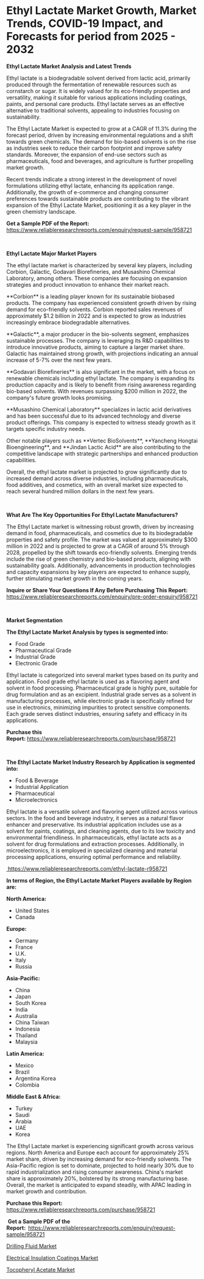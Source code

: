 <p><h1>Ethyl Lactate Market Growth, Market Trends, COVID-19 Impact, and Forecasts for period from 2025 - 2032</h1></p><p><strong>Ethyl Lactate Market Analysis and Latest Trends</strong></p>
<p><p>Ethyl lactate is a biodegradable solvent derived from lactic acid, primarily produced through the fermentation of renewable resources such as cornstarch or sugar. It is widely valued for its eco-friendly properties and versatility, making it suitable for various applications including coatings, paints, and personal care products. Ethyl lactate serves as an effective alternative to traditional solvents, appealing to industries focusing on sustainability.</p><p>The Ethyl Lactate Market is expected to grow at a CAGR of 11.3% during the forecast period, driven by increasing environmental regulations and a shift towards green chemicals. The demand for bio-based solvents is on the rise as industries seek to reduce their carbon footprint and improve safety standards. Moreover, the expansion of end-use sectors such as pharmaceuticals, food and beverages, and agriculture is further propelling market growth. </p><p>Recent trends indicate a strong interest in the development of novel formulations utilizing ethyl lactate, enhancing its application range. Additionally, the growth of e-commerce and changing consumer preferences towards sustainable products are contributing to the vibrant expansion of the Ethyl Lactate Market, positioning it as a key player in the green chemistry landscape.</p></p>
<p><strong>Get a Sample PDF of the Report:&nbsp;</strong> <a href="https://www.reliableresearchreports.com/enquiry/request-sample/958721?utm_campaign=40&utm_medium=2&utm_source=Github&utm_content=ia&utm_term=30012025&utm_id=ethyl-lactate">https://www.reliableresearchreports.com/enquiry/request-sample/958721</a></p>
<p>&nbsp;</p>
<p><strong>Ethyl Lactate Major Market Players</strong></p>
<p><p>The ethyl lactate market is characterized by several key players, including Corbion, Galactic, Godavari Biorefineries, and Musashino Chemical Laboratory, among others. These companies are focusing on expansion strategies and product innovation to enhance their market reach.</p><p>**Corbion** is a leading player known for its sustainable biobased products. The company has experienced consistent growth driven by rising demand for eco-friendly solvents. Corbion reported sales revenues of approximately $1.2 billion in 2022 and is expected to grow as industries increasingly embrace biodegradable alternatives.</p><p>**Galactic**, a major producer in the bio-solvents segment, emphasizes sustainable processes. The company is leveraging its R&D capabilities to introduce innovative products, aiming to capture a larger market share. Galactic has maintained strong growth, with projections indicating an annual increase of 5-7% over the next few years.</p><p>**Godavari Biorefineries** is also significant in the market, with a focus on renewable chemicals including ethyl lactate. The company is expanding its production capacity and is likely to benefit from rising awareness regarding bio-based solvents. With revenues surpassing $200 million in 2022, the company's future growth looks promising.</p><p>**Musashino Chemical Laboratory** specializes in lactic acid derivatives and has been successful due to its advanced technology and diverse product offerings. This company is expected to witness steady growth as it targets specific industry needs.</p><p>Other notable players such as **Vertec BioSolvents**, **Yancheng Hongtai Bioengineering**, and **Jindan Lactic Acid** are also contributing to the competitive landscape with strategic partnerships and enhanced production capabilities. </p><p>Overall, the ethyl lactate market is projected to grow significantly due to increased demand across diverse industries, including pharmaceuticals, food additives, and cosmetics, with an overall market size expected to reach several hundred million dollars in the next few years.</p></p>
<p>&nbsp;</p>
<p><strong>What Are The Key Opportunities For Ethyl Lactate Manufacturers?</strong></p>
<p><p>The Ethyl Lactate market is witnessing robust growth, driven by increasing demand in food, pharmaceuticals, and cosmetics due to its biodegradable properties and safety profile. The market was valued at approximately $300 million in 2022 and is projected to grow at a CAGR of around 5% through 2028, propelled by the shift towards eco-friendly solvents. Emerging trends include the rise of green chemistry and bio-based products, aligning with sustainability goals. Additionally, advancements in production technologies and capacity expansions by key players are expected to enhance supply, further stimulating market growth in the coming years.</p></p>
<p><strong>Inquire or Share Your Questions If Any Before Purchasing This Report:</strong> <a href="https://www.reliableresearchreports.com/enquiry/pre-order-enquiry/958721?utm_campaign=40&utm_medium=2&utm_source=Github&utm_content=ia&utm_term=30012025&utm_id=ethyl-lactate">https://www.reliableresearchreports.com/enquiry/pre-order-enquiry/958721</a></p>
<p>&nbsp;</p>
<p><strong>Market Segmentation</strong></p>
<p><strong>The Ethyl Lactate Market Analysis by types is segmented into:</strong></p>
<p><ul><li>Food Grade</li><li>Pharmaceutical Grade</li><li>Industrial Grade</li><li>Electronic Grade</li></ul></p>
<p><p>Ethyl lactate is categorized into several market types based on its purity and application. Food grade ethyl lactate is used as a flavoring agent and solvent in food processing. Pharmaceutical grade is highly pure, suitable for drug formulation and as an excipient. Industrial grade serves as a solvent in manufacturing processes, while electronic grade is specifically refined for use in electronics, minimizing impurities to protect sensitive components. Each grade serves distinct industries, ensuring safety and efficacy in its applications.</p></p>
<p><strong>Purchase this Report:&nbsp;</strong><a href="https://www.reliableresearchreports.com/purchase/958721?utm_campaign=40&utm_medium=2&utm_source=Github&utm_content=ia&utm_term=30012025&utm_id=ethyl-lactate">https://www.reliableresearchreports.com/purchase/958721</a></p>
<p>&nbsp;</p>
<p><strong>The Ethyl Lactate Market Industry Research by Application is segmented into:</strong></p>
<p><ul><li>Food & Beverage</li><li>Industrial Application</li><li>Pharmaceutical</li><li>Microelectronics</li></ul></p>
<p><p>Ethyl lactate is a versatile solvent and flavoring agent utilized across various sectors. In the food and beverage industry, it serves as a natural flavor enhancer and preservative. Its industrial application includes use as a solvent for paints, coatings, and cleaning agents, due to its low toxicity and environmental friendliness. In pharmaceuticals, ethyl lactate acts as a solvent for drug formulations and extraction processes. Additionally, in microelectronics, it is employed in specialized cleaning and material processing applications, ensuring optimal performance and reliability.</p></p>
<p><a href="https://www.reliableresearchreports.com/ethyl-lactate-r958721?utm_campaign=40&utm_medium=2&utm_source=Github&utm_content=ia&utm_term=30012025&utm_id=ethyl-lactate">&nbsp;https://www.reliableresearchreports.com/ethyl-lactate-r958721</a></p>
<p><strong>In terms of Region, the Ethyl Lactate Market Players available by Region are:</strong></p>
<p>
    <p> <strong> North America: </strong>
        <ul>
            <li>United States</li>
            <li>Canada</li>
        </ul>
        </p> 
    <p> <strong> Europe: </strong>
        <ul>
            <li>Germany</li>
            <li>France</li>
            <li>U.K.</li>
            <li>Italy</li>
            <li>Russia</li>
        </ul>
        </p> 
    <p> <strong> Asia-Pacific: </strong>
        <ul>
            <li>China</li>
            <li>Japan</li>
            <li>South Korea</li>
            <li>India</li>
            <li>Australia</li>
            <li>China Taiwan</li>
            <li>Indonesia</li>
            <li>Thailand</li>
            <li>Malaysia</li>
        </ul>
        </p> 
    <p> <strong> Latin America: </strong>
        <ul>
            <li>Mexico</li>
            <li>Brazil</li>
            <li>Argentina Korea</li>
            <li>Colombia</li>
        </ul>
        </p> 
    <p> <strong> Middle East & Africa: </strong>
        <ul>
            <li>Turkey</li>
            <li>Saudi</li>
            <li>Arabia</li>
            <li>UAE</li>
            <li>Korea</li>
        </ul>
    </p>
    </p>
<p><p>The Ethyl Lactate market is experiencing significant growth across various regions. North America and Europe each account for approximately 25% market share, driven by increasing demand for eco-friendly solvents. The Asia-Pacific region is set to dominate, projected to hold nearly 30% due to rapid industrialization and rising consumer awareness. China's market share is approximately 20%, bolstered by its strong manufacturing base. Overall, the market is anticipated to expand steadily, with APAC leading in market growth and contribution.</p></p>
<p><strong>Purchase this Report: </strong><a href="https://www.reliableresearchreports.com/purchase/958721?utm_campaign=40&utm_medium=2&utm_source=Github&utm_content=ia&utm_term=30012025&utm_id=ethyl-lactate">https://www.reliableresearchreports.com/purchase/958721</a></p>
<p>&nbsp;<strong>Get a Sample PDF of the Report:&nbsp;&nbsp;</strong><a href="https://www.reliableresearchreports.com/enquiry/request-sample/958721?utm_campaign=40&utm_medium=2&utm_source=Github&utm_content=ia&utm_term=30012025&utm_id=ethyl-lactate">https://www.reliableresearchreports.com/enquiry/request-sample/958721</a></p>
<p><strong></strong></p>
<p><p><a href="https://github.com/paljuhubeyde/Market-Research-Report-List-1/blob/main/drilling-fluid-market.md?utm_campaign=40&utm_medium=2&utm_source=Github&utm_content=ia&utm_term=30012025&utm_id=ethyl-lactate">Drilling Fluid Market</a></p><p><a href="https://github.com/miottaredlin79/Market-Research-Report-List-1/blob/main/electrical-insulation-coatings-market.md?utm_campaign=40&utm_medium=2&utm_source=Github&utm_content=ia&utm_term=30012025&utm_id=ethyl-lactate">Electrical Insulation Coatings Market</a></p><p><a href="https://github.com/rrapajecundi/Market-Research-Report-List-1/blob/main/tocopheryl-acetate-market.md?utm_campaign=40&utm_medium=2&utm_source=Github&utm_content=ia&utm_term=30012025&utm_id=ethyl-lactate">Tocopheryl Acetate Market</a></p></p>